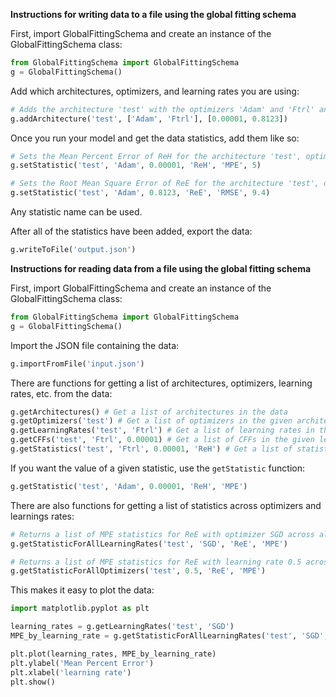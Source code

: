 **Instructions for writing data to a file using the global fitting schema**

First, import GlobalFittingSchema and create an instance of the GlobalFittingSchema class:
```Python
from GlobalFittingSchema import GlobalFittingSchema
g = GlobalFittingSchema()
```

Add which architectures, optimizers, and learning rates you are using:
```Python
# Adds the architecture 'test' with the optimizers 'Adam' and 'Ftrl' and the learning rates '0.00001' and '0.8123'
g.addArchitecture('test', ['Adam', 'Ftrl'], [0.00001, 0.8123])
```

Once you run your model and get the data statistics, add them like so:
```Python
# Sets the Mean Percent Error of ReH for the architecture 'test', optimizer 'Adam', and learning rate 0.00001 to 5
g.setStatistic('test', 'Adam', 0.00001, 'ReH', 'MPE', 5)

# Sets the Root Mean Square Error of ReE for the architecture 'test', optimizer 'Adam', and learning rate 0.8123 to 9.4
g.setStatistic('test', 'Adam', 0.8123, 'ReE', 'RMSE', 9.4)
```
Any statistic name can be used.

After all of the statistics have been added, export the data:
```Python
g.writeToFile('output.json')
```



**Instructions for reading data from a file using the global fitting schema**

First, import GlobalFittingSchema and create an instance of the GlobalFittingSchema class:
```Python
from GlobalFittingSchema import GlobalFittingSchema
g = GlobalFittingSchema()
```

Import the JSON file containing the data:
```Python
g.importFromFile('input.json')
```

There are functions for getting a list of architectures, optimizers, learning rates, etc. from the data:
```Python
g.getArchitectures() # Get a list of architectures in the data
g.getOptimizers('test') # Get a list of optimizers in the given architectures
g.getLearningRates('test', 'Ftrl') # Get a list of learning rates in the given optimizer and architecture
g.getCFFs('test', 'Ftrl', 0.00001) # Get a list of CFFs in the given leraning rate, optimizer, and architecture
g.getStatistics('test', 'Ftrl', 0.00001, 'ReH') # Get a list of statistics in the given CFF, leraning rate, optimizer, and architecture
```

If you want the value of a given statistic, use the `getStatistic` function:
```Python
g.getStatistic('test', 'Adam', 0.00001, 'ReH', 'MPE')
```

There are also functions for getting a list of statistics across optimizers and learnings rates:
```Python
# Returns a list of MPE statistics for ReE with optimizer SGD across all available learning rates
g.getStatisticForAllLearningRates('test', 'SGD', 'ReE', 'MPE')

# Returns a list of MPE statistics for ReE with learning rate 0.5 across all available optimizers
g.getStatisticForAllOptimizers('test', 0.5, 'ReE', 'MPE')
```

This makes it easy to plot the data:
```Python
import matplotlib.pyplot as plt

learning_rates = g.getLearningRates('test', 'SGD')
MPE_by_learning_rate = g.getStatisticForAllLearningRates('test', 'SGD', 'ReE', 'MPE')

plt.plot(learning_rates, MPE_by_learning_rate)
plt.ylabel('Mean Percent Error')
plt.xlabel('learning rate')
plt.show()
```
